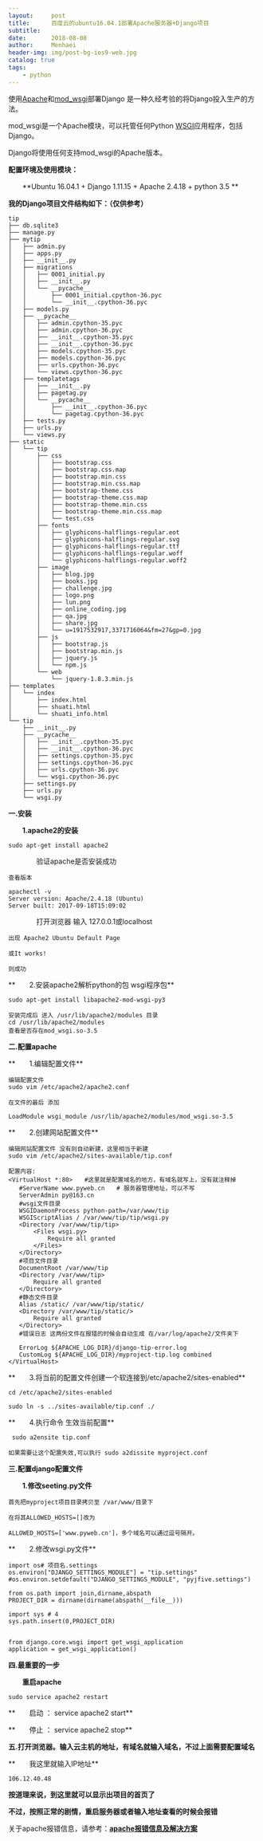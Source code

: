 ```yaml
---
layout:     post
title:      百度云的ubuntu16.04.1部署Apache服务器+Django项目
subtitle:   
date:       2018-08-08
author:     Menhaei
header-img: img/post-bg-ios9-web.jpg
catalog: true
tags:
    - python
---
```

使用[Apache](https://httpd.apache.org/)和[mod_wsgi](http://www.modwsgi.org/)部署Django 是一种久经考验的将Django投入生产的方法。

mod_wsgi是一个Apache模块，可以托管任何Python [WSGI](http://www.wsgi.org/)应用程序，包括Django。

Django将使用任何支持mod_wsgi的Apache版本。

**配置环境及使用模块：**

　　**Ubuntu 16.04.1 + Django  1.11.15 + Apache 2.4.18 + python 3.5 **

**我的Django项目文件结构如下：（仅供参考）**

```
tip
├── db.sqlite3
├── manage.py
├── mytip
│   ├── admin.py
│   ├── apps.py
│   ├── __init__.py
│   ├── migrations
│   │   ├── 0001_initial.py
│   │   ├── __init__.py
│   │   └── __pycache__
│   │       ├── 0001_initial.cpython-36.pyc
│   │       └── __init__.cpython-36.pyc
│   ├── models.py
│   ├── __pycache__
│   │   ├── admin.cpython-35.pyc
│   │   ├── admin.cpython-36.pyc
│   │   ├── __init__.cpython-35.pyc
│   │   ├── __init__.cpython-36.pyc
│   │   ├── models.cpython-35.pyc
│   │   ├── models.cpython-36.pyc
│   │   ├── urls.cpython-36.pyc
│   │   └── views.cpython-36.pyc
│   ├── templatetags
│   │   ├── __init__.py
│   │   ├── pagetag.py
│   │   └── __pycache__
│   │       ├── __init__.cpython-36.pyc
│   │       └── pagetag.cpython-36.pyc
│   ├── tests.py
│   ├── urls.py
│   └── views.py
├── static
│   └── tip
│       ├── css
│       │   ├── bootstrap.css
│       │   ├── bootstrap.css.map
│       │   ├── bootstrap.min.css
│       │   ├── bootstrap.min.css.map
│       │   ├── bootstrap-theme.css
│       │   ├── bootstrap-theme.css.map
│       │   ├── bootstrap-theme.min.css
│       │   ├── bootstrap-theme.min.css.map
│       │   └── test.css
│       ├── fonts
│       │   ├── glyphicons-halflings-regular.eot
│       │   ├── glyphicons-halflings-regular.svg
│       │   ├── glyphicons-halflings-regular.ttf
│       │   ├── glyphicons-halflings-regular.woff
│       │   └── glyphicons-halflings-regular.woff2
│       ├── image
│       │   ├── blog.jpg
│       │   ├── books.jpg
│       │   ├── challenge.jpg
│       │   ├── logo.png
│       │   ├── lun.png
│       │   ├── online_coding.jpg
│       │   ├── qa.jpg
│       │   ├── share.jpg
│       │   └── u=1917532917,3371716064&fm=27&gp=0.jpg
│       ├── js
│       │   ├── bootstrap.js
│       │   ├── bootstrap.min.js
│       │   ├── jquery.js
│       │   └── npm.js
│       └── web
│           └── jquery-1.8.3.min.js
├── templates
│   └── index
│       ├── index.html
│       ├── shuati.html
│       └── shuati_info.html
└── tip
    ├── __init__.py
    ├── __pycache__
    │   ├── __init__.cpython-35.pyc
    │   ├── __init__.cpython-36.pyc
    │   ├── settings.cpython-35.pyc
    │   ├── settings.cpython-36.pyc
    │   ├── urls.cpython-36.pyc
    │   └── wsgi.cpython-36.pyc
    ├── settings.py
    ├── urls.py
    └── wsgi.py
```

**一.安装**

　　**1.apache2的安装**

```
sudo apt-get install apache2
```

　　　　验证apache是否安装成功

```
查看版本

apachectl -v
Server version: Apache/2.4.18 (Ubuntu)
Server built: 2017-09-18T15:09:02
```

　　　　打开浏览器 输入 127.0.0.1或localhost

```
出现 Apache2 Ubuntu Default Page

或It works!

则成功
```

**　　2.安装apache2解析python的包 wsgi程序包**

```
sudo apt-get install libapache2-mod-wsgi-py3

安装完成后 进入 /usr/lib/apache2/modules 目录
cd /usr/lib/apache2/modules
查看是否存在mod_wsgi.so-3.5
```

**二.配置apache**

**　　1.编辑配置文件**

```
编辑配置文件
sudo vim /etc/apache2/apache2.conf

在文件的最后 添加

LoadModule wsgi_module /usr/lib/apache2/modules/mod_wsgi.so-3.5
```

**　　2.创建网站配置文件**

```
编辑网站配置文件 没有则自动新建，这里相当于新建
sudo vim /etc/apache2/sites-available/tip.conf

配置内容:
<VirtualHost *:80>　　#这里就是配置域名的地方，有域名就写上，没有就注释掉
   #ServerName www.pyweb.cn　　# 服务器管理地址，可以不写
   ServerAdmin py@163.cn
   #wsgi文件目录
   WSGIDaemonProcess python-path=/var/www/tip
   WSGIScriptAlias / /var/www/tip/tip/wsgi.py
   <Directory /var/www/tip/tip>
       <Files wsgi.py>
           Require all granted
       </Files>
   </Directory>
   #项目文件目录
   DocumentRoot /var/www/tip
   <Directory /var/www/tip>
       Require all granted
   </Directory>
   #静态文件目录
   Alias /static/ /var/www/tip/static/
   <Directory /var/www/tip/static/>
       Require all granted
   </Directory>
   #错误日志 这两份文件在报错的时候会自动生成 在/var/log/apache2/文件夹下
```

```
   ErrorLog ${APACHE_LOG_DIR}/django-tip-error.log
   CustomLog ${APACHE_LOG_DIR}/myproject-tip.log combined
</VirtualHost>
```

**　　3.将当前的配置文件创建一个软连接到/etc/apache2/sites-enabled**

```
cd /etc/apache2/sites-enabled

sudo ln -s ../sites-available/tip.conf ./
```

**　　4.执行命令 生效当前配置**

```
 sudo a2ensite tip.conf

如果需要让这个配置失效,可以执行 sudo a2dissite myproject.conf
```

**三.配置django配置文件**

　　**1.修改seeting.py文件**

```
首先把myproject项目目录拷贝至 /var/www/目录下

在将其ALLOWED_HOSTS=[]改为

ALLOWED_HOSTS=['www.pyweb.cn']，多个域名可以通过逗号隔开。
```

**　　2.修改wsgi.py文件**

```
import os# 项目名.settings
os.environ["DJANGO_SETTINGS_MODULE"] = "tip.settings"
#os.environ.setdefault("DJANGO_SETTINGS_MODULE", "pyjfive.settings")

from os.path import join,dirname,abspath
PROJECT_DIR = dirname(dirname(abspath(__file__)))

import sys # 4
sys.path.insert(0,PROJECT_DIR)


from django.core.wsgi import get_wsgi_application
application = get_wsgi_application()
```

**四.最重要的一步**

　　**重启apache**

```
sudo service apache2 restart
```

**　　启动 ： service apache2 start**

**　　停止 ： service apache2 stop**

**五.打开浏览器。输入云主机的地址，有域名就输入域名，不过上面需要配置域名**

**　　我这里就输入IP地址**

```
106.12.40.48
```

**按道理来说，到这里就可以显示出项目的首页了**

**不过，按照正常的剧情，重启服务器或者输入地址查看的时候会报错**

关于apache报错信息，请参考：[**apache报错信息及解决方案**](https://www.cnblogs.com/mswyf/p/9441593.html)

